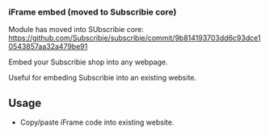 ### iFrame embed (moved to Subscribie core)


Module has moved into SUbscribie core: https://github.com/Subscribie/subscribie/commit/9b814193703dd6c93dce10543857aa32a479be91

Embed your Subscribie shop into any webpage.

Useful for embeding Subscribie into an existing website.

## Usage

- Copy/paste iFrame code into existing website.

